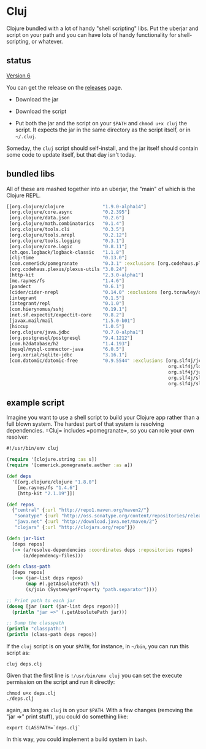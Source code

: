 # Cluj

Clojure bundled with a lot of handy "shell scripting" libs. Put the
uberjar and script on your path and you can have lots of handy
functionality for shell-scripting, or whatever.

## status

[Version 6](https://github.com/zentrope/cluj/releases/tag/v6)

You can get the release on the [releases](https://github.com/zentrope/cluj/releases)  page.

* Download the jar

* Download the script

* Put both the jar and the script on your `$PATH` and `chmod u+x
  cluj` the script. It expects the jar in the same directory as the
  script itself, or in `~/.cluj`.

Someday, the `cluj` script should self-install, and the jar itself
should contain some code to update itself, but that day isn't today.

## bundled libs

All of these are mashed together into an uberjar, the "main" of which
is the Clojure REPL.


```clojure
[[org.clojure/clojure              "1.9.0-alpha14"]
 [org.clojure/core.async           "0.2.395"]
 [org.clojure/data.json            "0.2.6"]
 [org.clojure/math.combinatorics   "0.1.4"]
 [org.clojure/tools.cli            "0.3.5"]
 [org.clojure/tools.nrepl          "0.2.12"]
 [org.clojure/tools.logging        "0.3.1"]
 [org.clojure/core.logic           "0.8.11"]
 [ch.qos.logback/logback-classic   "1.1.8"]
 [clj-time                         "0.13.0"]
 [com.cemerick/pomegranate         "0.3.1" :exclusions [org.codehaus.plexus/plexus-utils]]
 [org.codehaus.plexus/plexus-utils "3.0.24"]
 [http-kit                         "2.3.0-alpha1"]
 [me.raynes/fs                     "1.4.6"]
 [pandect                          "0.6.1"]
 [cider/cider-nrepl                "0.14.0" :exclusions [org.tcrawley/dynapath]]
 [integrant                        "0.1.5"]
 [integrant/repl                   "0.1.0"]
 [com.hierynomus/sshj              "0.19.1"]
 [net.sf.expectit/expectit-core    "0.8.2"]
 [javax.mail/mail                  "1.5.0-b01"]
 [hiccup                           "1.0.5"]
 [org.clojure/java.jdbc            "0.7.0-alpha1"]
 [org.postgresql/postgresql        "9.4.1212"]
 [com.h2database/h2                "1.4.193"]
 [mysql/mysql-connector-java       "6.0.5"]
 [org.xerial/sqlite-jdbc           "3.16.1"]
 [com.datomic/datomic-free         "0.9.5544" :exclusions [org.slf4j/jcl-over-slf4j
                                                           org.slf4j/log4j-over-slf4j
                                                           org.slf4j/jul-to-slf4j
                                                           org.slf4j/slf4j-log4j12
                                                           org.slf4j/slf4j-api]]]
```

## example script

Imagine you want to use a shell script to build your Clojure app
rather than a full blown system. The hardest part of that system is
resolving dependencies. =Cluj= includes =pomegranate=, so you can role
your own resolver:

```clojure
#!/usr/bin/env cluj

(require '[clojure.string :as s])
(require '[cemerick.pomegranate.aether :as a])

(def deps
  '[[org.clojure/clojure "1.8.0"]
    [me.raynes/fs "1.4.6"]
    [http-kit "2.1.19"]])

(def repos
  {"central" {:url "http://repo1.maven.org/maven2/"}
   "sonatype" {:url "http://oss.sonatype.org/content/repositories/releases"}
   "java.net" {:url "http://download.java.net/maven/2"}
   "clojars" {:url "http://clojars.org/repo"}})

(defn jar-list
  [deps repos]
  (-> (a/resolve-dependencies :coordinates deps :repositories repos)
      (a/dependency-files)))

(defn class-path
  [deps repos]
  (->> (jar-list deps repos)
       (map #(.getAbsolutePath %))
       (s/join (System/getProperty "path.separator"))))

;; Print path to each jar
(doseq [jar (sort (jar-list deps repos))]
  (println "jar =>" (.getAbsolutePath jar)))

;; Dump the classpath
(println "classpath:")
(println (class-path deps repos))
```

If the `cluj` script is on your `$PATH`, for instance, in `~/bin`, you
can run this script as:

    cluj deps.clj

Given that the first line is `!/usr/bin/env cluj` you can set the
execute permission on the script and run it directly:

    chmod u+x deps.clj
    ./deps.clj

again, as long as `cluj` is on your `$PATH`. With a few changes
(removing the "jar =>" print stuff), you could do something like:

    export CLASSPATH=`deps.clj`

In this way, you could implement a build system in `bash`.
